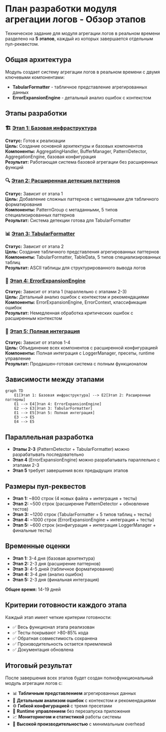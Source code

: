# План разработки модуля агрегации логов - Обзор этапов

Техническое задание для модуля агрегации логов в реальном времени разделено на **5 этапов**, каждый из которых завершается отдельным пул-реквестом.

## Общая архитектура
Модуль создает систему агрегации логов в реальном времени с двумя ключевыми компонентами:
- **TabularFormatter** - табличное представление агрегированных данных  
- **ErrorExpansionEngine** - детальный анализ ошибок с контекстом

## Этапы разработки

### 🏗️ [Этап 1: Базовая инфраструктура](stage_1_base_infrastructure.md)
**Статус:** Готов к реализации  
**Цель:** Создание основной архитектуры и базовых компонентов  
**Компоненты:** AggregatingHandler, BufferManager, PatternDetector, AggregationEngine, базовая конфигурация  
**Результат:** Работающая система базовой агрегации без расширенных функций

### 🔍 [Этап 2: Расширенная детекция паттернов](stage_2_enhanced_patterns.md)
**Статус:** Зависит от этапа 1  
**Цель:** Добавление сложных паттернов с метаданными для табличного форматирования  
**Компоненты:** PatternGroup с метаданными, 5 типов специализированных паттернов  
**Результат:** Система детекции готова для TabularFormatter

### 📊 [Этап 3: TabularFormatter](stage_3_tabular_formatter.md)
**Статус:** Зависит от этапа 2  
**Цель:** Создание табличного представления агрегированных паттернов  
**Компоненты:** TabularFormatter, TableData, 5 типов специализированных таблиц  
**Результат:** ASCII таблицы для структурированного вывода логов

### 🚨 [Этап 4: ErrorExpansionEngine](stage_4_error_expansion.md)
**Статус:** Зависит от этапа 1 (параллельно с этапами 2-3)  
**Цель:** Детальный анализ ошибок с контекстом и рекомендациями  
**Компоненты:** ErrorExpansionEngine, ErrorContext, классификация ошибок  
**Результат:** Немедленная обработка критических ошибок с расширенным контекстом

### 🎯 [Этап 5: Полная интеграция](stage_5_full_integration.md)
**Статус:** Зависит от этапов 1-4  
**Цель:** Объединение всех компонентов с расширенной конфигурацией  
**Компоненты:** Полная интеграция с LoggerManager, пресеты, runtime управление  
**Результат:** Продакшен-готовая система с полным функционалом

## Зависимости между этапами

```mermaid
graph TD
    E1[Этап 1: Базовая инфраструктура] --> E2[Этап 2: Расширенные паттерны]
    E1 --> E4[Этап 4: ErrorExpansionEngine]
    E2 --> E3[Этап 3: TabularFormatter]
    E1 --> E5[Этап 5: Полная интеграция]
    E3 --> E5
    E4 --> E5
```

## Параллельная разработка
- **Этапы 2-3** (PatternDetector + TabularFormatter) можно разрабатывать последовательно
- **Этап 4** (ErrorExpansionEngine) можно разрабатывать параллельно с этапами 2-3
- **Этап 5** требует завершения всех предыдущих этапов

## Размеры пул-реквестов
- **Этап 1:** ~800 строк (4 новых файла + интеграция + тесты)
- **Этап 2:** ~500 строк (расширение PatternDetector + обновление тестов)  
- **Этап 3:** ~1200 строк (TabularFormatter + 5 типов таблиц + тесты)
- **Этап 4:** ~1000 строк (ErrorExpansionEngine + интеграция + тесты)
- **Этап 5:** ~600 строк (конфигурация + интеграция LoggerManager + финальные тесты)

## Временные оценки
- **Этап 1:** 3-4 дня (базовая архитектура)
- **Этап 2:** 2-3 дня (расширение паттернов)
- **Этап 3:** 4-5 дней (табличное форматирование)  
- **Этап 4:** 3-4 дня (анализ ошибок)
- **Этап 5:** 2-3 дня (финальная интеграция)

**Общее время:** 14-19 дней

## Критерии готовности каждого этапа
Каждый этап имеет четкие критерии готовности:
- ✅ Весь функционал этапа реализован
- ✅ Тесты покрывают >80-85% кода
- ✅ Обратная совместимость сохранена
- ✅ Производительность остается приемлемой
- ✅ Документация обновлена

## Итоговый результат
После завершения всех этапов будет создан полнофункциональный модуль агрегации логов с:
- 📊 **Табличным представлением** агрегированных данных
- 🚨 **Детальным анализом ошибок** с контекстом и рекомендациями  
- ⚙️ **Гибкой конфигурацией** с тремя пресетами
- 🔄 **Runtime управлением** без перезапуска приложения
- 📈 **Мониторингом и статистикой** работы системы
- 🚀 **Высокой производительностью** с минимальным overhead
